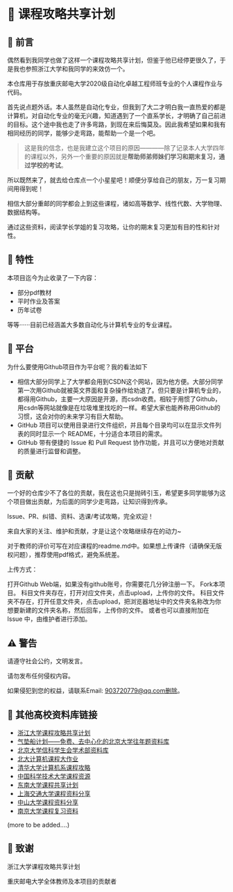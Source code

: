 # 🔖 课程攻略共享计划

##  💎 前言
偶然看到我同学也做了这样一个课程攻略共享计划，但鉴于他已经停更很久了，于是我也参照浙江大学和我同学的来效仿一个。

本仓库用于存放重庆邮电大学2020级自动化卓越工程师班专业的个人课程作业与代码。

首先说点题外话。本人虽然是自动化专业，但我到了大二才明白我一直热爱的都是计算机，对自动化专业的毫无兴趣，知道遇到了一个直系学长，才明确了自己前进的目标。这个途中我也走了许多弯路，到现在来后悔莫及。因此我希望如果和我有相同经历的同学，能够少走弯路，能帮助一个是一个吧。
> 这是我的信念，也是我建立这个项目的原因————除了记录本人大学四年的课程以外，另外一个重要的原因就是**帮助师弟师妹们学习和期末复习，通过学校的考试**。

所以既然来了，就去给仓库点一个小星星吧！顺便分享给自己的朋友，万一复习期间用得到呢！

相信大部分重邮的同学都会上到这些课程，诸如高等数学、线性代数、大学物理、数据结构等。

通过这些资料，阅读学长学姐的复习攻略，让你的期末复习更加有目的性和针对性。

## 💎 特性
本项目迄今为止收录了一下内容：
+ 部分pdf教材
+ 平时作业及答案
+ 历年试卷

等等······目前已经涵盖大多数自动化与计算机专业的专业课程。

## 💎 平台
为什么要使用Github项目作为平台呢？我的看法如下
+ 相信大部分同学上了大学都会用到CSDN这个网站，因为他方便。大部分同学第一次用Github就被英文界面和复杂操作给劝退了。但只要是计算机专业的，都得用Github，主要一大原因是开源，而csdn收费。相较于用惯了Github，用csdn等网站就像是在垃圾堆里找吃的一样。希望大家也能养称用Github的习惯，这会对你的未来学习有巨大帮助。
+ GitHub 项目可以使用目录进行文件组织，并且每个目录均可以在显示文件列表的同时显示一个 README，十分适合本项目的需求。
+ GitHub 带有便捷的 Issue 和 Pull Request 协作功能，并且可以方便地对贡献的质量进行监督和调整。

## 💎 贡献
一个好的仓库少不了各位的贡献，我在这也只是抛砖引玉，希望更多同学能够为这个项目做出贡献，为后面的同学少走弯路，让知识得到传承。

Issue、PR、纠错、资料、选课/考试攻略，完全欢迎！

来自大家的关注、维护和贡献，才是让这个攻略继续存在的动力~

对于教师的评价可写在对应课程的readme.md中。如果想上传课件（请确保无版权问题），推荐使用pdf格式，避免系统差。

上传方式：

打开Github Web端，如果没有github账号，你需要花几分钟注册一下。
Fork本项目。
科目文件夹存在，打开对应文件夹，点击upload，上传你的文件。
科目文件夹不存在，打开任意文件夹，点击upload，把浏览器地址中的文件夹名称改为你想要新建的文件夹名称，然后回车，上传你的文件。
或者也可以直接附加在 Issue 中，由维护者进行添加。

## ⚠ 警告
请遵守社会公约，文明发言。

请勿发布任何侵权内容。

如果侵犯到您的权益，请联系Email: 903720779@qq.com删除。

## 🎉 其他高校资料库链接
- [浙江大学课程攻略共享计划](https://github.com/QSCTech/zju-icicles)
- [气垫船计划——免费、去中心化的北京大学往年题资料库](https://github.com/martinwu42/project-hover)
- [北京大学信科学生会学术部资料库](https://github.com/EECS-PKU-XSB/Shared-learning-materials)
- [北大计算机课程大作业](https://github.com/tongtzeho/PKUCourse)
- [清华大学计算机系课程攻略](https://github.com/PKUanonym/REKCARC-TSC-UHT)
- [中国科学技术大学课程资源](https://github.com/USTC-Resource/USTC-Course)
- [东南大学课程共享计划](https://github.com/zjdx1998/seucourseshare)
- [上海交通大学课程资料分享](https://github.com/CoolPhilChen/SJTU-Courses/)
- [中山大学课程资料分享](https://github.com/sysuexam/SYSU-Exam)
- [南京大学课程复习资料](https://github.com/idealclover/NJU-Review-Materials)

(more to be added....)

## 🎉 致谢
浙江大学课程攻略共享计划

重庆邮电大学全体教师及本项目的贡献者

